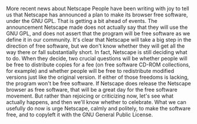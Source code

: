 More recent news about Netscape People have been writing with joy to tell us that Netscape has announced a plan to make its browser free software, under the GNU GPL. That is getting a bit ahead of events. The announcement Netscape made does not actually say that they will use the GNU GPL, and does not assert that the program will be free software as we define it in our community. It's clear that Netscape will take a big step in the direction of free software, but we don't know whether they will get all the way there or fall substantially short. In fact, Netscape is still deciding what to do. When they decide, two crucial questions will be whether people will be free to distribute copies for a fee (on free software CD-ROM collections, for example) and whether people will be free to redistribute modified versions just like the original version. If either of those freedoms is lacking, the program won't be free software. If Netscape does release the Netscape browser as free software, that will be a great day for the free software movement. But rather than rejoicing or criticizing now, let's see what actually happens, and then we'll know whether to celebrate. What we can usefully do now is urge Netscape, calmly and politely, to make the software free, and to copyleft it with the GNU General Public License.